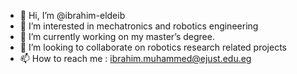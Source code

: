 - 👋 Hi, I’m @ibrahim-eldeib
- 👀 I’m interested in mechatronics and robotics engineering 
- 🌱 I’m currently working on my master’s degree.
- 💞️ I’m looking to collaborate on robotics research related projects
- 📫 How to reach me : ibrahim.muhammed@ejust.edu.eg

<!---
ibrahim-eldeib/ibrahim-eldeib is a ✨ special ✨ repository because its `README.md` (this file) appears on your GitHub profile.
You can click the Preview link to take a look at your changes.
--->
